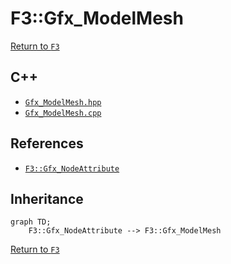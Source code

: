 # F3::Gfx_ModelMesh

[Return to `F3`](/docs/F3.md)

## C++

- [`Gfx_ModelMesh.hpp`](/c++/include/Gfx_ModelMesh.hpp)
- [`Gfx_ModelMesh.cpp`](/c++/source/Gfx_ModelMesh.cpp)

## References

- [`F3::Gfx_NodeAttribute`](/docs/F3/Gfx_NodeAttribute.md)

## Inheritance

```mermaid
graph TD;
    F3::Gfx_NodeAttribute --> F3::Gfx_ModelMesh
```

[Return to `F3`](/docs/F3.md)